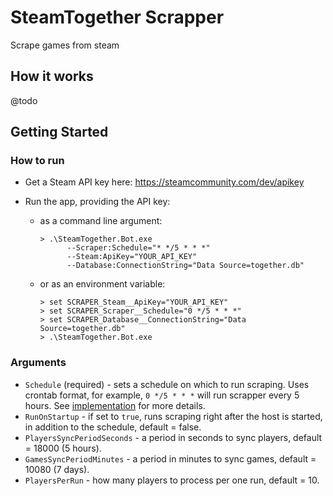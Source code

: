 # SteamTogether Scrapper

Scrape games from steam

## How it works

@todo

## Getting Started

### How to run

- Get a Steam API key here: <https://steamcommunity.com/dev/apikey>
- Run the app, providing the API key:

  - as a command line argument:

    ```shell
    > .\SteamTogether.Bot.exe
          --Scraper:Schedule="* */5 * * *"
          --Steam:ApiKey="YOUR_API_KEY"
          --Database:ConnectionString="Data Source=together.db"
    ```

  - or as an environment variable:

    ```shell
    > set SCRAPER_Steam__ApiKey="YOUR_API_KEY"
    > set SCRAPER_Scraper__Schedule="0 */5 * * *"
    > set SCRAPER_Database__ConnectionString="Data Source=together.db"
    > .\SteamTogether.Bot.exe
    ```

### Arguments

- `Schedule` (required) - sets a schedule on which to run scraping.
  Uses crontab format, for example, `0 */5 * * *` will run scrapper every 5 hours.
  See [implementation](https://github.com/atifaziz/NCrontab#ncrontab-crontab-for-net) for more details.
- `RunOnStartup` - if set to `true`, runs scraping right after the host is started, in addition to the schedule, default = false.
- `PlayersSyncPeriodSeconds` - a period in seconds to sync players, default = 18000 (5 hours).
- `GamesSyncPeriodMinutes` - a period in minutes to sync games, default = 10080 (7 days).
- `PlayersPerRun` - how many players to process per one run, default = 10.
